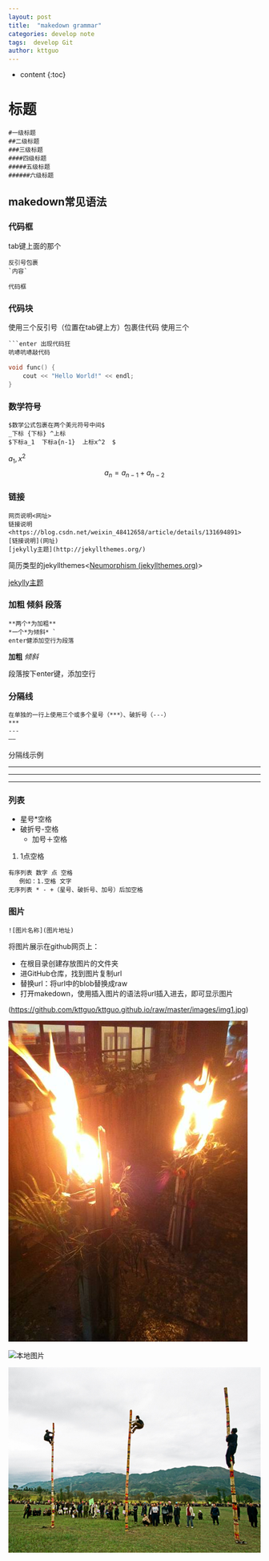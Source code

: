 ```yaml
---
layout: post
title:  "makedown grammar"
categories: develop note
tags:  develop Git
author: kttguo
---
```


* content
{:toc}

# 标题

```
#一级标题 
##二级标题
###三级标题 
####四级标题 
#####五级标题 
######六级标题
```

## makedown常见语法
### 代码框

tab键上面的那个

```
反引号包裹
`内容`
```

`代码框`

### 代码块

使用三个反引号（位置在tab键上方）包裹住代码
使用三个

```
​```enter 出现代码狂
吭哧吭哧敲代码
```

```c++
void func() {
    cout << "Hello World!" << endl;
}
```

###  数学符号

```
$数学公式包裹在两个美元符号中间$
_下标 {下标} ^上标
$下标a_1  下标a{n-1}  上标x^2  $
```

$a_1,x^2$
$$
a_n = a_{n-1} + a_{n-2}
$$

### 链接

```
网页说明<网址>
链接说明<https://blog.csdn.net/weixin_48412658/article/details/131694891>
[链接说明](网址)
[jekylly主题](http://jekyllthemes.org/)
```

简历类型的jekyllthemes<[Neumorphism (jekyllthemes.org)](http://jekyllthemes.org/themes/neumorphism/)>

[jekylly主题](http://jekyllthemes.org/)

### 加粗 倾斜 段落

```
**两个*为加粗**  
*一个*为倾斜* `
enter健添加空行为段落
```

**加粗**  *倾斜*  

段落按下enter键，添加空行

### 分隔线

```
在单独的一行上使用三个或多个星号（***）、破折号（---）
***
---
——
```
分隔线示例

---

---

***

### 列表

* 星号*空格
* 破折号-空格
  + 加号＋空格

1. 1点空格

```
有序列表 数字 点 空格 
   例如：1.空格 文字
无序列表 * - +（星号、破折号、加号）后加空格 
```
### 图片

```
![图片名称](图片地址)
```

将图片展示在github网页上：

* 在根目录创建存放图片的文件夹
* 进GitHub仓库，找到图片复制url
* 替换url：将url中的blob替换成raw
* 打开makedown，使用插入图片的语法将url插入进去，即可显示图片

(https://github.com/kttguo/kttguo.github.io/raw/master/images/img1.jpg)

![将图片展示到网页上去](https://github.com/kttguo/kttguo.github.io/raw/master/images/img1.jpg)

![本地图片](C:\Users\GTT\Pictures\qq\3b3de768c303e5e98fe0641fe678b996.png)

![本地图片](images/img2.png)









